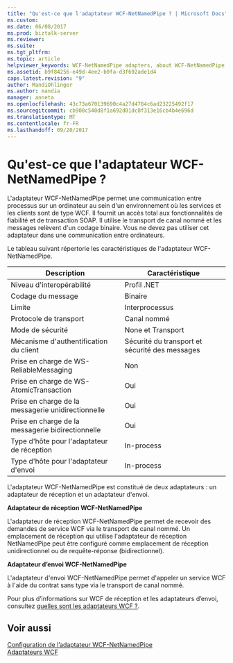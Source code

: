 ```yaml
---
title: "Qu'est-ce que l'adaptateur WCF-NetNamedPipe ? | Microsoft Docs"
ms.custom: 
ms.date: 06/08/2017
ms.prod: biztalk-server
ms.reviewer: 
ms.suite: 
ms.tgt_pltfrm: 
ms.topic: article
helpviewer_keywords: WCF-NetNamedPipe adapters, about WCF-NetNamedPipe adapters
ms.assetid: b9f84256-e49d-4ee2-b0fa-d3f692ade1d4
caps.latest.revision: "9"
author: MandiOhlinger
ms.author: mandia
manager: anneta
ms.openlocfilehash: 43c73a670139690c4a27d4784c6ad23225492f17
ms.sourcegitcommit: cb908c540d8f1a692d01dc8f313e16cb4b4e696d
ms.translationtype: MT
ms.contentlocale: fr-FR
ms.lasthandoff: 09/20/2017
---
```

# <a name="what-is-the-wcf-netnamedpipe-adapter"></a>Qu'est-ce que l'adaptateur WCF-NetNamedPipe ?
L'adaptateur WCF-NetNamedPipe permet une communication entre processus sur un ordinateur au sein d'un environnement où les services et les clients sont de type WCF. Il fournit un accès total aux fonctionnalités de fiabilité et de transaction SOAP. Il utilise le transport de canal nommé et les messages relèvent d'un codage binaire. Vous ne devez pas utiliser cet adaptateur dans une communication entre ordinateurs.  
  
 Le tableau suivant répertorie les caractéristiques de l'adaptateur WCF-NetNamedPipe.  
  
| Description|Caractéristique|  
|-----------------|--------------------|  
|Niveau d'interopérabilité|Profil .NET|  
|Codage du message|Binaire|  
|Limite|Interprocessus|  
|Protocole de transport|Canal nommé|  
|Mode de sécurité|None et Transport|  
|Mécanisme d'authentification du client|Sécurité du transport et sécurité des messages|  
|Prise en charge de WS-ReliableMessaging|Non|  
|Prise en charge de WS-AtomicTransaction|Oui|  
|Prise en charge de la messagerie unidirectionnelle|Oui|  
|Prise en charge de la messagerie bidirectionnelle|Oui|  
|Type d'hôte pour l'adaptateur de réception|In-process|  
|Type d'hôte pour l'adaptateur d'envoi|In-process|  
  
 L'adaptateur WCF-NetNamedPipe est constitué de deux adaptateurs : un adaptateur de réception et un adaptateur d'envoi.  
  
 **Adaptateur de réception WCF-NetNamedPipe**  
  
 L'adaptateur de réception WCF-NetNamedPipe permet de recevoir des demandes de service WCF via le transport de canal nommé. Un emplacement de réception qui utilise l'adaptateur de réception NetNamedPipe peut être configuré comme emplacement de réception unidirectionnel ou de requête-réponse (bidirectionnel).  
  
 **Adaptateur d’envoi WCF-NetNamedPipe**  
  
 L'adaptateur d'envoi WCF-NetNamedPipe permet d'appeler un service WCF à l'aide du contrat sans type via le transport de canal nommé.  
  
 Pour plus d’informations sur WCF de réception et les adaptateurs d’envoi, consultez [quelles sont les adaptateurs WCF ?](../core/what-are-the-wcf-adapters.md).  
  
## <a name="see-also"></a>Voir aussi  
 [Configuration de l’adaptateur WCF-NetNamedPipe](../core/configuring-the-wcf-netnamedpipe-adapter.md)   
 [Adaptateurs WCF](../core/wcf-adapters.md)
